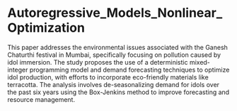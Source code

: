 # Autoregressive_Models_Nonlinear_Optimization

This paper addresses the environmental issues associated with the Ganesh Chaturthi festival in Mumbai, specifically focusing on pollution caused by idol immersion. The study proposes the use of a deterministic mixed-integer programming model and demand forecasting techniques to optimize idol production, with efforts to incorporate eco-friendly materials like terracotta. The analysis involves de-seasonalizing demand for idols over the past six years using the Box-Jenkins method to improve forecasting and resource management.
